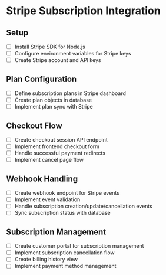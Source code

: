 # Stripe Subscription Integration

## Setup
- [ ] Install Stripe SDK for Node.js
- [ ] Configure environment variables for Stripe keys
- [ ] Create Stripe account and API keys

## Plan Configuration
- [ ] Define subscription plans in Stripe dashboard
- [ ] Create plan objects in database
- [ ] Implement plan sync with Stripe

## Checkout Flow
- [ ] Create checkout session API endpoint
- [ ] Implement frontend checkout form
- [ ] Handle successful payment redirects
- [ ] Implement cancel page flow

## Webhook Handling
- [ ] Create webhook endpoint for Stripe events
- [ ] Implement event validation
- [ ] Handle subscription creation/update/cancellation events
- [ ] Sync subscription status with database

## Subscription Management
- [ ] Create customer portal for subscription management
- [ ] Implement subscription cancellation flow
- [ ] Create billing history view
- [ ] Implement payment method management